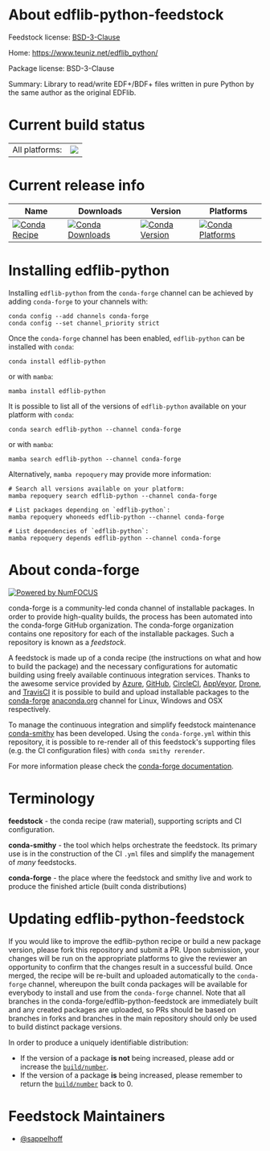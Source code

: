 About edflib-python-feedstock
=============================

Feedstock license: [BSD-3-Clause](https://github.com/conda-forge/edflib-python-feedstock/blob/main/LICENSE.txt)

Home: https://www.teuniz.net/edflib_python/

Package license: BSD-3-Clause

Summary: Library to read/write EDF+/BDF+ files written in pure Python by the same author as the original EDFlib.

Current build status
====================


<table><tr><td>All platforms:</td>
    <td>
      <a href="https://dev.azure.com/conda-forge/feedstock-builds/_build/latest?definitionId=14641&branchName=main">
        <img src="https://dev.azure.com/conda-forge/feedstock-builds/_apis/build/status/edflib-python-feedstock?branchName=main">
      </a>
    </td>
  </tr>
</table>

Current release info
====================

| Name | Downloads | Version | Platforms |
| --- | --- | --- | --- |
| [![Conda Recipe](https://img.shields.io/badge/recipe-edflib--python-green.svg)](https://anaconda.org/conda-forge/edflib-python) | [![Conda Downloads](https://img.shields.io/conda/dn/conda-forge/edflib-python.svg)](https://anaconda.org/conda-forge/edflib-python) | [![Conda Version](https://img.shields.io/conda/vn/conda-forge/edflib-python.svg)](https://anaconda.org/conda-forge/edflib-python) | [![Conda Platforms](https://img.shields.io/conda/pn/conda-forge/edflib-python.svg)](https://anaconda.org/conda-forge/edflib-python) |

Installing edflib-python
========================

Installing `edflib-python` from the `conda-forge` channel can be achieved by adding `conda-forge` to your channels with:

```
conda config --add channels conda-forge
conda config --set channel_priority strict
```

Once the `conda-forge` channel has been enabled, `edflib-python` can be installed with `conda`:

```
conda install edflib-python
```

or with `mamba`:

```
mamba install edflib-python
```

It is possible to list all of the versions of `edflib-python` available on your platform with `conda`:

```
conda search edflib-python --channel conda-forge
```

or with `mamba`:

```
mamba search edflib-python --channel conda-forge
```

Alternatively, `mamba repoquery` may provide more information:

```
# Search all versions available on your platform:
mamba repoquery search edflib-python --channel conda-forge

# List packages depending on `edflib-python`:
mamba repoquery whoneeds edflib-python --channel conda-forge

# List dependencies of `edflib-python`:
mamba repoquery depends edflib-python --channel conda-forge
```


About conda-forge
=================

[![Powered by
NumFOCUS](https://img.shields.io/badge/powered%20by-NumFOCUS-orange.svg?style=flat&colorA=E1523D&colorB=007D8A)](https://numfocus.org)

conda-forge is a community-led conda channel of installable packages.
In order to provide high-quality builds, the process has been automated into the
conda-forge GitHub organization. The conda-forge organization contains one repository
for each of the installable packages. Such a repository is known as a *feedstock*.

A feedstock is made up of a conda recipe (the instructions on what and how to build
the package) and the necessary configurations for automatic building using freely
available continuous integration services. Thanks to the awesome service provided by
[Azure](https://azure.microsoft.com/en-us/services/devops/), [GitHub](https://github.com/),
[CircleCI](https://circleci.com/), [AppVeyor](https://www.appveyor.com/),
[Drone](https://cloud.drone.io/welcome), and [TravisCI](https://travis-ci.com/)
it is possible to build and upload installable packages to the
[conda-forge](https://anaconda.org/conda-forge) [anaconda.org](https://anaconda.org/)
channel for Linux, Windows and OSX respectively.

To manage the continuous integration and simplify feedstock maintenance
[conda-smithy](https://github.com/conda-forge/conda-smithy) has been developed.
Using the ``conda-forge.yml`` within this repository, it is possible to re-render all of
this feedstock's supporting files (e.g. the CI configuration files) with ``conda smithy rerender``.

For more information please check the [conda-forge documentation](https://conda-forge.org/docs/).

Terminology
===========

**feedstock** - the conda recipe (raw material), supporting scripts and CI configuration.

**conda-smithy** - the tool which helps orchestrate the feedstock.
                   Its primary use is in the construction of the CI ``.yml`` files
                   and simplify the management of *many* feedstocks.

**conda-forge** - the place where the feedstock and smithy live and work to
                  produce the finished article (built conda distributions)


Updating edflib-python-feedstock
================================

If you would like to improve the edflib-python recipe or build a new
package version, please fork this repository and submit a PR. Upon submission,
your changes will be run on the appropriate platforms to give the reviewer an
opportunity to confirm that the changes result in a successful build. Once
merged, the recipe will be re-built and uploaded automatically to the
`conda-forge` channel, whereupon the built conda packages will be available for
everybody to install and use from the `conda-forge` channel.
Note that all branches in the conda-forge/edflib-python-feedstock are
immediately built and any created packages are uploaded, so PRs should be based
on branches in forks and branches in the main repository should only be used to
build distinct package versions.

In order to produce a uniquely identifiable distribution:
 * If the version of a package **is not** being increased, please add or increase
   the [``build/number``](https://docs.conda.io/projects/conda-build/en/latest/resources/define-metadata.html#build-number-and-string).
 * If the version of a package **is** being increased, please remember to return
   the [``build/number``](https://docs.conda.io/projects/conda-build/en/latest/resources/define-metadata.html#build-number-and-string)
   back to 0.

Feedstock Maintainers
=====================

* [@sappelhoff](https://github.com/sappelhoff/)

